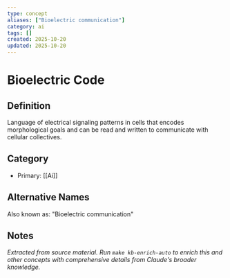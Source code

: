 ```yaml
---
type: concept
aliases: ["Bioelectric communication"]
category: ai
tags: []
created: 2025-10-20
updated: 2025-10-20
---
```


# Bioelectric Code

## Definition

Language of electrical signaling patterns in cells that encodes morphological goals and can be read and written to communicate with cellular collectives.

## Category

- Primary: [[Ai]]

## Alternative Names

Also known as: "Bioelectric communication"

## Notes

*Extracted from source material. Run `make kb-enrich-auto` to enrich this and other concepts with comprehensive details from Claude's broader knowledge.*
